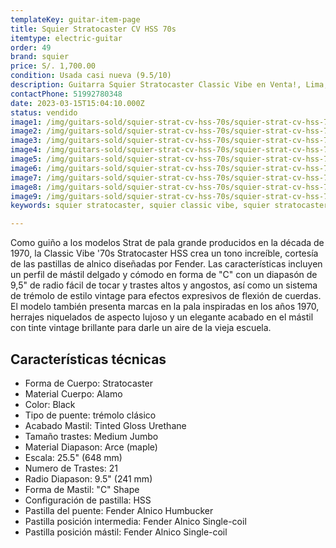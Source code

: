```yaml
---
templateKey: guitar-item-page
title: Squier Stratocaster CV HSS 70s
itemtype: electric-guitar
order: 49
brand: squier
price: S/. 1,700.00
condition: Usada casi nueva (9.5/10)
description: Guitarra Squier Stratocaster Classic Vibe en Venta!, Lima, Peru
contactPhone: 51992780348
date: 2023-03-15T15:04:10.000Z
status: vendido
image1: /img/guitars-sold/squier-strat-cv-hss-70s/squier-strat-cv-hss-70s-01-sold.jpg
image2: /img/guitars-sold/squier-strat-cv-hss-70s/squier-strat-cv-hss-70s-02-sold.jpg
image3: /img/guitars-sold/squier-strat-cv-hss-70s/squier-strat-cv-hss-70s-03-sold.jpg
image4: /img/guitars-sold/squier-strat-cv-hss-70s/squier-strat-cv-hss-70s-04-sold.jpg
image5: /img/guitars-sold/squier-strat-cv-hss-70s/squier-strat-cv-hss-70s-05-sold.jpg
image6: /img/guitars-sold/squier-strat-cv-hss-70s/squier-strat-cv-hss-70s-06-sold.jpg
image7: /img/guitars-sold/squier-strat-cv-hss-70s/squier-strat-cv-hss-70s-07-sold.jpg
image8: /img/guitars-sold/squier-strat-cv-hss-70s/squier-strat-cv-hss-70s-08-sold.jpg
image9: /img/guitars-sold/squier-strat-cv-hss-70s/squier-strat-cv-hss-70s-09-sold.jpg
keywords: squier stratocaster, squier classic vibe, squier stratocaster classic vibe

---
```

Como guiño a los modelos Strat de pala grande producidos en la década de 1970, la Classic Vibe '70s Stratocaster HSS crea un tono increíble, cortesía de las pastillas de alnico diseñadas por Fender. Las características incluyen un perfil de mástil delgado y cómodo en forma de "C" con un diapasón de 9,5" de radio fácil de tocar y trastes altos y angostos, así como un sistema de trémolo de estilo vintage para efectos expresivos de flexión de cuerdas. El modelo también presenta marcas en la pala inspiradas en los años 1970, herrajes niquelados de aspecto lujoso y un elegante acabado en el mástil con tinte vintage brillante para darle un aire de la vieja escuela.

## Características técnicas

* Forma de Cuerpo: Stratocaster
* Material Cuerpo: Alamo
* Color: Black
* Tipo de puente: trémolo clásico
* Acabado Mastil: Tinted Gloss Urethane
* Tamaño trastes: Medium Jumbo
* Material Diapason: Arce (maple)
* Escala: 25.5" (648 mm)
* Numero de Trastes: 21
* Radio Diapason: 9.5" (241 mm)
* Forma de Mastil: "C" Shape
* Configuración de pastilla: HSS
* Pastilla del puente: Fender Alnico Humbucker
* Pastilla posición intermedia: Fender Alnico Single-coil
* Pastilla posición mástil: Fender Alnico Single-coil